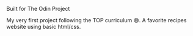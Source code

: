 Built for The Odin Project


My very first project following the TOP curriculum 😄. A favorite recipes website using basic html/css. 
